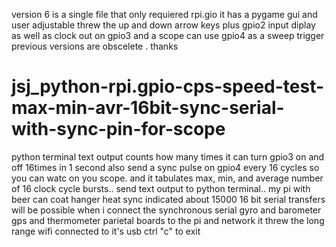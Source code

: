 version 6  is a single file that only requiered rpi.gio 
it has a pygame gui and user adjustable threw the up and down arrow keys plus gpio2 input diplay as well as clock out on gpio3 and a scope can use gpio4 as a sweep trigger
previous versions are obscelete  . thanks
# jsj_python-rpi.gpio-cps-speed-test-max-min-avr-16bit-sync-serial-with-sync-pin-for-scope
python terminal text output counts how many times it can turn gpio3 on and off 16times in 1 second also send a sync pulse on gpio4 every 16 cycles so you can watc on you scope. and it tabulates max, min, and average number of 16 clock cycle bursts.. send text output to python terminal.. my pi with beer can coat hanger heat sync indicated about 15000 16 bit serial transfers will be possible when i connect the synchronous serial gyro and barometer gps and thermometer parietal boards to the pi and network it threw the long range wifi connected to it's usb ctrl "c" to exit
